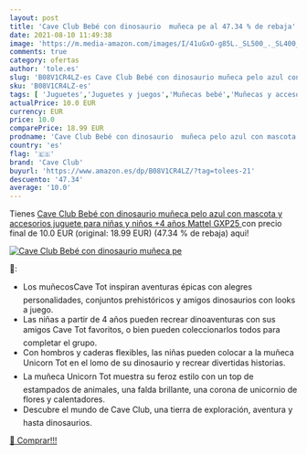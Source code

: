 ```yaml
---
layout: post
title: 'Cave Club Bebé con dinosaurio  muñeca pe al 47.34 % de rebaja'
date: 2021-08-10 11:49:38
image: 'https://m.media-amazon.com/images/I/41uGxO-g85L._SL500_._SL400_.jpg'
comments: true
category: ofertas
author: 'tole.es'
slug: 'B08V1CR4LZ-es Cave Club Bebé con dinosaurio muñeca pelo azul con mascota...'
sku: 'B08V1CR4LZ-es'
tags: [ 'Juguetes','Juguetes y juegos','Muñecas bebé','Muñecas y accesorios','bebé','cave club', ]
actualPrice: 10.0 EUR
currency: EUR
price: 10.0
comparePrice: 18.99 EUR
prodname: 'Cave Club Bebé con dinosaurio  muñeca pelo azul con mascota y accesorios  juguete para niñas y niños +4 años  Mattel GXP25 '
country: 'es'
flag: '🇪🇸'
brand: 'Cave Club'
buyurl: 'https://www.amazon.es/dp/B08V1CR4LZ/?tag=tolees-21'
descuento: '47.34'
average: '10.0'
---
```


Tienes [Cave Club Bebé con dinosaurio  muñeca pelo azul con mascota y accesorios  juguete para niñas y niños +4 años  Mattel GXP25 ](https://www.amazon.es/dp/B08V1CR4LZ/?tag=tolees-21) con precio final de  10.0 EUR (original: 18.99 EUR) (47.34 %  de rebaja) aqui!

[![Cave Club Bebé con dinosaurio  muñeca pe](https://m.media-amazon.com/images/I/41uGxO-g85L._SL500_._SL400_.jpg)](https://www.amazon.es/dp/B08V1CR4LZ/?tag=tolees-21)

🔎:

- Los muñecosCave Tot inspiran aventuras épicas con alegres personalidades, conjuntos prehistóricos y amigos dinosaurios con looks a juego.
- Las niñas a partir de 4 años pueden recrear dinoaventuras con sus amigos Cave Tot favoritos, o bien pueden coleccionarlos todos para completar el grupo.
- Con hombros y caderas flexibles, las niñas pueden colocar a la muñeca Unicorn Tot en el lomo de su dinosaurio y recrear divertidas historias.
- La muñeca Unicorn Tot muestra su feroz estilo con un top de estampados de animales, una falda brillante, una corona de unicornio de flores y calentadores.
- Descubre el mundo de Cave Club, una tierra de exploración, aventura y hasta dinosaurios.

[🛒 Comprar!!!](https://www.amazon.es/dp/B08V1CR4LZ/?tag=tolees-21)
